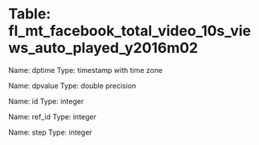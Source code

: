 Table: fl_mt_facebook_total_video_10s_views_auto_played_y2016m02
================================================================

Name: dptime
Type: timestamp with time zone

Name: dpvalue
Type: double precision

Name: id
Type: integer

Name: ref_id
Type: integer

Name: step
Type: integer

